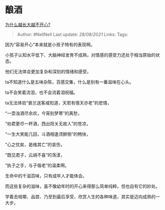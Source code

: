 # 酿酒
[为什么越长大越不开心?](https://www.zhihu.com/question/21928824/answer/1599512995)

> Author: #NellNell 
Last update: *28/08/2021* 
Links:
Tags:  

因为“容易开心”本来就是小孩子特有的表现啊。

小孩子认知水平低下、大脑神经发育不成熟，对情感的感受力还处于相当原始的状态。

他们无法体会更加复杂和深刻的情绪和感受。

ta不知道什么是五味杂陈，百感交集，什么是别有一番滋味在心头。

ta不会笑着流泪，也不会流着泪祝福。

ta无法体验“衰兰送客咸阳道，天若有情天亦老”的悲情，

“一壶浊酒尽余欢，今宵别梦寒”的离愁，

“劝君更尽一杯酒，西出阳关无故人”的苍凉，

“一生大笑能几回，斗酒相逢须醉倒”的畅快，

“心之忧矣，曷维其亡”的哀伤，

“既见君子，云胡不喜”的荡漾，

“执子之手，与子偕老”的温柔啊。

  

生命中的千滋百味，只有成年人才能体会。

而这些复杂的滋味，虽不像幼年时的开心来得那么简单纯粹。但也自有它的妙处。

学着去咀嚼、品尝、乃至到最后享受、欣赏人生的各种味道，其实是迈向成熟的一大步。

  
  


